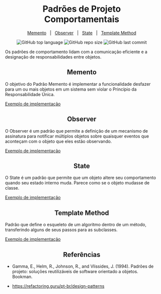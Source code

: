 <h1 align="center" id="name">
  Padrões de Projeto Comportamentais
</h1>

<p align="center">
  <a href="#memento">Memento</a>
  &nbsp;&nbsp;|&nbsp;&nbsp;
  <a href="#observer">Observer</a>
  &nbsp;&nbsp;|&nbsp;&nbsp;
  <a href="#state">State</a>
  &nbsp;&nbsp;|&nbsp;&nbsp;
  <a href="#template-method">Template Method</a>
</p>

<p align="center">
  <img alt="GitHub top language" src="https://img.shields.io/github/languages/top/">
  <img alt="GitHub repo size" src="https://img.shields.io/github/repo-size/">
  <img alt="GitHub last commit" src="https://img.shields.io/github/last-commit/">
</p>

Os padrões de comportamento lidam com a comunicação eficiente e a designação de responsabilidades entre objetos.

<h2 align="center" id="memento">
  Memento
</h2>

O objetivo do Padrão Memento é implementar a funcionalidade desfazer para um ou mais objetos em um sistema sem violar o Princípio da Responsabilidade Única.

[Exemplo de implementação](https://github.com/bianca-01/behavioral_design_patterns/blob/main/memento/memento.ipynb)


<h2 align="center" id="observer">
  Observer
</h2>
O Observer é um padrão que permite a definição de um mecanismo de assinatura para notificar múltiplos objetos sobre quaisquer eventos que aconteçam com o objeto que eles estão observando.

[Exemplo de implementação](https://github.com/bianca-01/behavioral_design_patterns/blob/main/observer/observer.ipynb)

<h2 align="center" id="state">
  State
</h2>

O State é um padrão que permite que um objeto altere seu comportamento quando seu estado interno muda. Parece como se o objeto mudasse de classe.

[Exemplo de implementação](https://github.com/bianca-01/behavioral_design_patterns/blob/main/state/state.ipynb)

<h2 align="center" id="template-method">
  Template Method
</h2>

Padrão que define o esqueleto de um algoritmo dentro de um método, transferindo alguns de seus passos para as subclasses.

[Exemplo de implementação](https://github.com/bianca-01/behavioral_design_patterns/blob/main/template_method/Template_method.ipynb)

<h2 align="center">
  Referências
</h2>

* Gamma, E., Helm, R., Johnson, R., and Vlissides, J. (1994). Padrões de projeto: soluções reutilizáveis de software orientado a objetos. Bookman.

* https://refactoring.guru/pt-br/design-patterns


